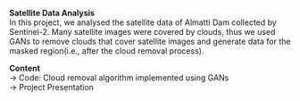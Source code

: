 **Satellite Data Analysis** <br/>
In this project, we analysed the satellite data of Almatti Dam collected by Sentinel-2. Many satellite images were covered by clouds, thus we used GANs to remove clouds that cover satellite images and generate data for the masked region(i.e., after the cloud removal process).

**Content** <br/>
-> Code: Cloud removal algorithm implemented using GANs <br/>
-> Project Presentation
